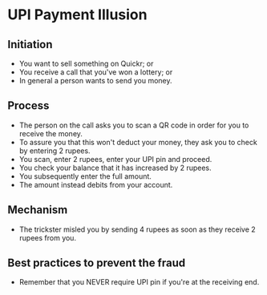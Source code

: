 # UPI Payment Illusion

## Initiation
- You want to sell something on Quickr; or
- You receive a call that you've won a lottery; or
- In general a person wants to send you money.

## Process
- The person on the call asks you to scan a QR code in order for you to receive the money.
- To assure you that this won't deduct your money, they ask you to check by entering 2 rupees.
- You scan, enter 2 rupees, enter your UPI pin and proceed.
- You check your balance that it has increased by 2 rupees.
- You subsequently enter the full amount.
- The amount instead debits from your account.

## Mechanism
- The trickster misled you by sending 4 rupees as soon as they receive 2 rupees from you.

## Best practices to prevent the fraud
- Remember that you NEVER require UPI pin if you're at the receiving end.
